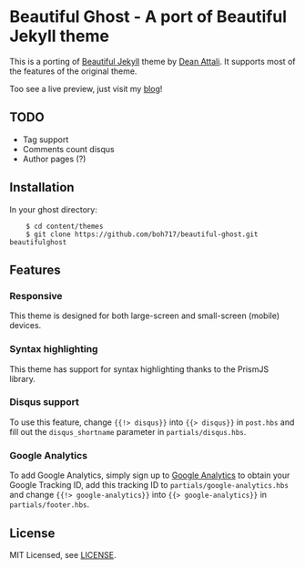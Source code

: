 # Beautiful Ghost - A port of Beautiful Jekyll theme

This is a porting of [Beautiful Jekyll](http://deanattali.com/beautiful-jekyll/) theme by [Dean Attali](http://deanattali.com/aboutme#contact). It supports most of the features of the original theme.

Too see a live preview, just visit my [blog](https://runningcodes.net/)!

## TODO

- Tag support
- Comments count disqus
- Author pages (?)

## Installation

In your ghost directory:

```
    $ cd content/themes
    $ git clone https://github.com/boh717/beautiful-ghost.git beautifulghost
 ```

## Features

### Responsive

This theme is designed for both large-screen and small-screen (mobile) devices.

### Syntax highlighting

This theme has support for syntax highlighting thanks to the PrismJS library.


### Disqus support

To use this feature, change `{{!> disqus}}` into `{{> disqus}}` in `post.hbs` and fill out the `disqus_shortname` parameter in `partials/disqus.hbs`.

### Google Analytics

To add Google Analytics, simply sign up to [Google Analytics](http://www.google.com/analytics/) to obtain your Google Tracking ID, add this tracking ID to `partials/google-analytics.hbs` and change `{{!> google-analytics}}` into `{{> google-analytics}}` in `partials/footer.hbs`.

## License

MIT Licensed, see [LICENSE](https://github.com/boh717/beautiful-ghost/blob/master/LICENSE).
